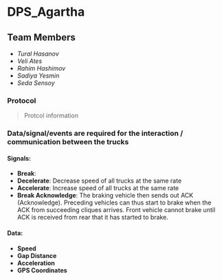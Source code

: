 # DPS_Agartha

## Team Members
- *Tural Hasanov*
- *Veli Ates*
- *Rahim Hashimov*
- *Sadiya Yesmin*
- *Seda Sensoy*

### Protocol
> Protcol information

### Data/signal/events are required for the interaction / communication between the trucks
#### Signals:
- __Break__: 
- __Decelerate__: Decrease speed of all trucks at the same rate 
- __Accelerate__: Increase speed of all trucks at the same rate 
- __Break Acknowledge__: The braking vehicle then sends out ACK (Acknowledge). Preceding vehicles can thus start to brake when the ACK from succeeding cliques arrives. Front vehicle cannot brake until ACK is received from rear that it has started to brake.

#### Data:
- __Speed__
- __Gap Distance__
- __Acceleration__
- __GPS Coordinates__
